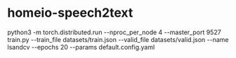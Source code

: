 # homeio-speech2text

python3 -m torch.distributed.run --nproc_per_node 4 --master_port 9527 train.py --train_file datasets/train.json --valid_file datasets/valid.json --name lsandcv --epochs 20 --params default.config.yaml